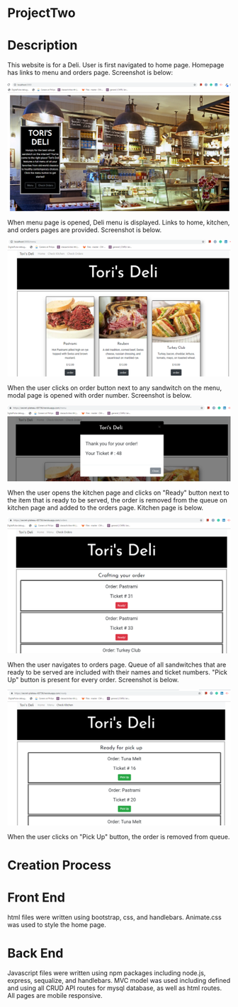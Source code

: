 # ProjectTwo

# Description

This website is for a Deli. User is first navigated to home page. Homepage has links to menu and orders page. Screenshot is below:

![home](public/images/home.PNG)

When menu page is opened, Deli menu is displayed. Links to home, kitchen, and orders pages are provided. Screenshot is below.

![menu](public/images/menu.PNG)

When the user clicks on order button next to any sandwitch on the menu, modal page is opened with order number. Screenshot is below.

![order-modal](public/images/order_modal.PNG)

When the user opens the kitchen page and clicks on "Ready" button next to the item that is ready to be served, the order is removed from the queue on kitchen page and added to the orders page. Kitchen page is below.

![kitchen](public/images/kitchen.PNG)

When the user navigates to orders page. Queue of all sandwitches that are ready to be served are included with their names and ticket numbers. "Pick Up" button is present for every order. Screenshot is below.

![orders](public/images/orders.PNG)

When the user clicks on "Pick Up" button, the order is removed from queue.

# Creation Process

# Front End

html files were written using bootstrap, css, and handlebars. Animate.css was used to style the home page.

# Back End

Javascript files were written using npm packages including node.js, express, sequalize, and handlebars. MVC model was used including defined and using all CRUD API routes for mysql database, as well as html routes. All pages are mobile responsive.